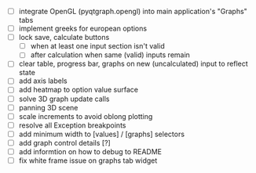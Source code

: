 - [ ] integrate OpenGL (pyqtgraph.opengl) into main application's "Graphs" tabs
- [ ] implement greeks for european options
- [ ] lock save, calculate buttons 
    - [ ] when at least one input section isn't valid
    - [ ] after calculation when same (valid) inputs remain
- [ ] clear table, progress bar, graphs on new (uncalculated) input to reflect state
- [ ] add axis labels
- [ ] add heatmap to option value surface
- [ ] solve 3D graph update calls
- [ ] panning 3D scene
- [ ] scale increments to avoid oblong plotting
- [ ] resolve all Exception breakpoints
- [ ] add minimum width to [values] / [graphs] selectors
- [ ] add graph control details [?]
- [ ] add informtion on how to debug to README
- [ ] fix white frame issue on graphs tab widget